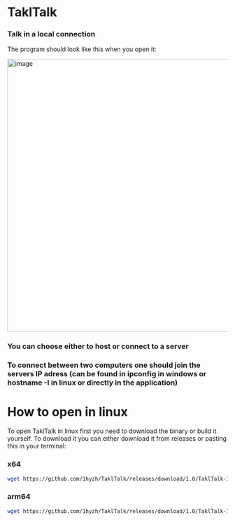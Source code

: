 # TaklTalk
### Talk in a local connection

The program should look like this when you open it:



<img width="1113" height="623" alt="image" src="https://github.com/user-attachments/assets/07dda3de-c242-4c44-baf4-cffb46a8ac4e" />


### You can choose either to host or connect to a server

### To connect between two computers one should join the servers IP adress (can be found in ipconfig in windows or hostname -I in linux or directly in the application)


# How to open in linux

To open TaklTalk in linux first you need to download the binary or build it yourself.
To download it you can either download it from releases or pasting this in your terminal:

### x64

```bash
wget https://github.com/1hyzh/TaklTalk/releases/download/1.0/TaklTalk-1.0-linux-x64
```

### arm64

```bash
wget https://github.com/1hyzh/TaklTalk/releases/download/1.0/TaklTalk-1.0-linux-arm64
```
